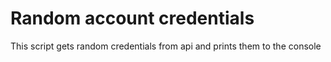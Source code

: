 # Random account credentials
This script gets random credentials from api and prints them to the console

